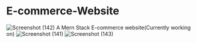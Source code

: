 # E-commerce-Website
![Screenshot (142)](https://user-images.githubusercontent.com/96388375/191058979-7f741e0a-3310-4535-9e08-c198f7289451.png)
A Mern Stack E-commerce website(Currently working on)
![Screenshot (141)](https://user-images.githubusercontent.com/96388375/191059044-044b1cbc-81e5-41b9-a82d-720ccd11fd3d.png)
![Screenshot (143)](https://user-images.githubusercontent.com/96388375/191059069-45edf91a-87ed-4766-a82f-1f746381f112.png)

